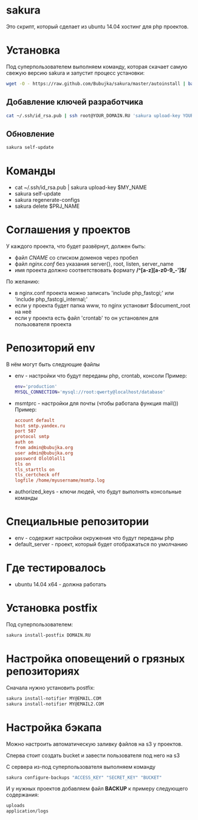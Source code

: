 # sakura

Это скрипт, который сделает из ubuntu 14.04 хостинг для php проектов.

# Установка

Под суперпользователем выполняем команду, которая скачает самую свежую версию sakura
и запустит процесс установки:

```sh
wget -O - https://raw.github.com/Bubujka/sakura/master/autoinstall | bash
```

## Добавление ключей разработчика

```sh
cat ~/.ssh/id_rsa.pub | ssh root@YOUR_DOMAIN.RU 'sakura upload-key YOUR_USER_NAME'
```

## Обновление

```sh
sakura self-update
```

# Команды

* cat ~/.ssh/id_rsa.pub | sakura upload-key $MY_NAME
* sakura self-update
* sakura regenerate-configs
* sakura delete $PRJ_NAME


# Соглашения у проектов

У каждого проекта, что будет развёрнут, должен быть:
- файл *CNAME* со списком доменов через пробел
- файл *nginx.conf* без указания server{}, root, listen, server_name
- имя проекта должно соответствовать формату **/^[a-z][a-z0-9_-']$/**

По желанию:
- в nginx.conf проекта можно записать 'include php_fastcgi;' или 'include php_fastcgi_internal;'
- если у проекта будет папка www, то nginx установит $document_root на неё
- если у проекта есть файл 'crontab' то он установлен для пользователя проекта


# Репозиторий env

В нём могут быть следующие файлы
- env - настройки что будут переданы php, crontab, консоли
  Пример:
	```sh
  env='production'
  MYSQL_CONNECTION='mysql://root:qwerty@localhost/database'
	```

- msmtprc - настройки для почты (чтобы работала функция mail())
  Пример:
	```ini
  account default
  host smtp.yandex.ru
  port 587
  protocol smtp
  auth on
  from admin@bubujka.org
  user admin@bubujka.org
  password OlolOloll1
  tls on
  tls_starttls on
  tls_certcheck off
  logfile /home/myusername/msmtp.log
	```

- authorized_keys - ключи людей, что будут выполнять консольные команды


# Специальные репозитории
- env - содержит настройки окружения что будут переданы php
- default_server - проект, который будет отображаться по умолчанию

# Где тестировалось
- ubuntu 14.04 x64 - должна работать

# Установка postfix

Под суперпользователем:

```sh
sakura install-postfix DOMAIN.RU
```

# Настройка оповещений о грязных репозиториях

Сначала нужно установить postfix:

```sh
sakura install-notifier MY@EMAIL.COM
sakura install-notifier MY@EMAIL2.COM
```


# Настройка бэкапа

Можно настроить автоматическую заливку файлов на s3 у проектов.

Сперва стоит создать bucket и завести пользователя под него на s3

С сервера из-под суперпользователя выполняем команду

```sh
sakura configure-backups "ACCESS_KEY" "SECRET_KEY" "BUCKET"
```

И у нужных проектов добавляем файл **BACKUP** к примеру следующего содержания:

```txt
uploads
application/logs
```
